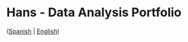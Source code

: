 # Hans - Data Analysis Portfolio 
([Spanish](https://github.com/HansAllTech/Hans_Data_Analysis_Portfolio/blob/main/Proyectos.md#tabla-de-contenido-es--en) | [English](https://github.com/HansAllTech/Hans_Data_Analysis_Portfolio/blob/main/Projects.md#table-of-content-es--en))     
                                  
                                                                                                                                                                
                                              
                                                            
                               
                    
                       
      
    
         
     
   
 
 
 
